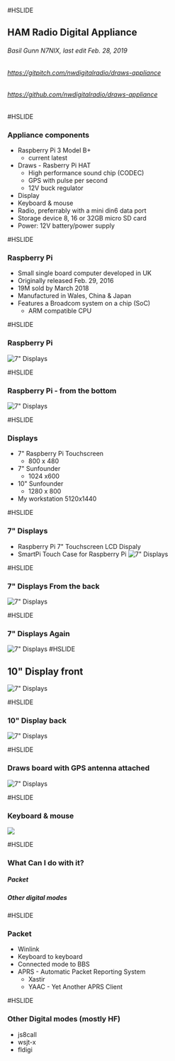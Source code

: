 #HSLIDE

## HAM Radio Digital Appliance
###### Basil Gunn  N7NIX,  last edit Feb. 28, 2019

###### https://gitpitch.com/nwdigitalradio/draws-appliance
###### https://github.com/nwdigitalradio/draws-appliance

#HSLIDE
### Appliance components
* Raspberry Pi 3 Model B+
  * current latest
* Draws - Rasberry Pi HAT
  * High performance sound chip (CODEC)
  * GPS with pulse per second
  * 12V buck regulator
* Display
* Keyboard & mouse
* Radio, preferrably with a mini din6 data port
* Storage device 8, 16 or 32GB micro SD card
* Power: 12V battery/power supply

#HSLIDE
### Raspberry Pi
* Small single board computer developed in UK
* Originally released Feb. 29, 2016
* 19M sold by March 2018
* Manufactured in Wales, China & Japan
* Features a Broadcom system on a chip (SoC)
  * ARM compatible CPU

#HSLIDE
### Raspberry Pi
![7" Displays](assets/img_2475_8b6.jpg)

#HSLIDE
### Raspberry Pi - from the bottom
![7" Displays](assets/img_2477_8b6.jpg)

#HSLIDE
### Displays

* 7" Raspberry Pi Touchscreen
  * 800 x 480
* 7" Sunfounder
  *  1024 x600
* 10" Sunfounder
  * 1280 x 800
* My workstation 5120x1440

#HSLIDE
### 7" Displays
* Raspberry Pi 7" Touchscreen LCD Dispaly
* SmartPi Touch Case for Raspberry Pi
![7" Displays](assets/img_2467_8b6.jpg)

#HSLIDE
### 7" Displays From the back
![7" Displays](assets/img_2468_8b6.jpg)

#HSLIDE
### 7" Displays Again
![7" Displays](assets/img_2470_8b6.jpg)
#HSLIDE
## 10" Display front
![7" Displays](assets/img_2471_8b6.jpg)

#HSLIDE
### 10" Display back
![7" Displays](assets/img_2472_8b6.jpg)

#HSLIDE
### Draws board with GPS antenna attached

![7" Displays](assets/img_2473_8b6.jpg)

#HSLIDE
### Keyboard & mouse
![](assets/img_2479_8b6.jpg)

#HSLIDE
### What Can I do with it?

##### Packet
##### Other digital modes

#HSLIDE

### Packet
* Winlink
* Keyboard to keyboard
* Connected mode to BBS
* APRS - Automatic Packet Reporting System
  * Xastir
  * YAAC - Yet Another APRS Client

#HSLIDE

### Other Digital modes (mostly HF)
* js8call
* wsjt-x
* fldigi
